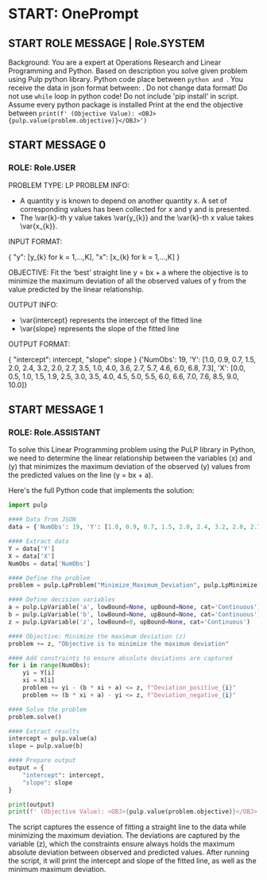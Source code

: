 # START: OnePrompt 
## START ROLE MESSAGE | Role.SYSTEM 
Background: You are a expert at Operations Research and Linear Programming and Python. Based on description you solve given problem using Pulp python library. Python code place between ```python and ```. You receive the data in json format between: <DATA></DATA>. Do not change data format! Do not use `while` loop in python code! Do not include 'pip install' in script. Assume every python package is installed Print at the end the objective between <OBJ></OBJ> `print(f' (Objective Value): <OBJ>{pulp.value(problem.objective)}</OBJ>')`  
## START MESSAGE 0 
### ROLE: Role.USER
<DESCRIPTION>
PROBLEM TYPE: LP
PROBLEM INFO:

- A quantity y is known to depend on another quantity x. A set of corresponding values has been collected for x and y and is presented.
- The \var{k}-th y value takes \var{y_{k}} and the \var{k}-th x value takes \var{x_{k}}.

INPUT FORMAT:

{
    "y": [y_{k} for k = 1,...,K],
    "x": [x_{k} for k = 1,...,K]
}


OBJECTIVE: Fit the ‘best’ straight line y = bx + a where the objective is to minimize the maximum deviation of all the observed values of y from the value predicted by the linear relationship.

OUTPUT INFO:

- \var{intercept} represents the intercept of the fitted line
- \var{slope} represents the slope of the fitted line

OUTPUT FORMAT:

{
    "intercept": intercept,
    "slope": slope
}
</DESCRIPTION>
<DATA>
{'NumObs': 19, 'Y': [1.0, 0.9, 0.7, 1.5, 2.0, 2.4, 3.2, 2.0, 2.7, 3.5, 1.0, 4.0, 3.6, 2.7, 5.7, 4.6, 6.0, 6.8, 7.3], 'X': [0.0, 0.5, 1.0, 1.5, 1.9, 2.5, 3.0, 3.5, 4.0, 4.5, 5.0, 5.5, 6.0, 6.6, 7.0, 7.6, 8.5, 9.0, 10.0]}</DATA>


## START MESSAGE 1 
### ROLE: Role.ASSISTANT
To solve this Linear Programming problem using the PuLP library in Python, we need to determine the linear relationship between the variables \(x\) and \(y\) that minimizes the maximum deviation of the observed \(y\) values from the predicted values on the line \(y = bx + a\). 

Here's the full Python code that implements the solution:

```python
import pulp

#### Data from JSON
data = {'NumObs': 19, 'Y': [1.0, 0.9, 0.7, 1.5, 2.0, 2.4, 3.2, 2.0, 2.7, 3.5, 1.0, 4.0, 3.6, 2.7, 5.7, 4.6, 6.0, 6.8, 7.3], 'X': [0.0, 0.5, 1.0, 1.5, 1.9, 2.5, 3.0, 3.5, 4.0, 4.5, 5.0, 5.5, 6.0, 6.6, 7.0, 7.6, 8.5, 9.0, 10.0]}

#### Extract data
Y = data['Y']
X = data['X']
NumObs = data['NumObs']

#### Define the problem
problem = pulp.LpProblem("Minimize_Maximum_Deviation", pulp.LpMinimize)

#### Define decision variables
a = pulp.LpVariable('a', lowBound=None, upBound=None, cat='Continuous')  #### Intercept
b = pulp.LpVariable('b', lowBound=None, upBound=None, cat='Continuous')  #### Slope
z = pulp.LpVariable('z', lowBound=0, upBound=None, cat='Continuous')     #### Maximum deviation

#### Objective: Minimize the maximum deviation (z)
problem += z, "Objective is to minimize the maximum deviation"

#### Add constraints to ensure absolute deviations are captured
for i in range(NumObs):
    yi = Y[i]
    xi = X[i]
    problem += yi - (b * xi + a) <= z, f"Deviation_positive_{i}"
    problem += (b * xi + a) - yi <= z, f"Deviation_negative_{i}"

#### Solve the problem
problem.solve()

#### Extract results
intercept = pulp.value(a)
slope = pulp.value(b)

#### Prepare output
output = {
    "intercept": intercept,
    "slope": slope
}

print(output)
print(f' (Objective Value): <OBJ>{pulp.value(problem.objective)}</OBJ>')
```

The script captures the essence of fitting a straight line to the data while minimizing the maximum deviation. The deviations are captured by the variable \(z\), which the constraints ensure always holds the maximum absolute deviation between observed and predicted values. After running the script, it will print the intercept and slope of the fitted line, as well as the minimum maximum deviation.


